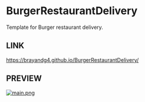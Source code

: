 # BurgerRestaurantDelivery
Template for Burger restaurant delivery.

## LINK
https://brayandg4.github.io/BurgerRestaurantDelivery/

## PREVIEW
[![main.png](https://i.postimg.cc/BnZ8Y6YX/main.png)](https://postimg.cc/CztLdFVg)
